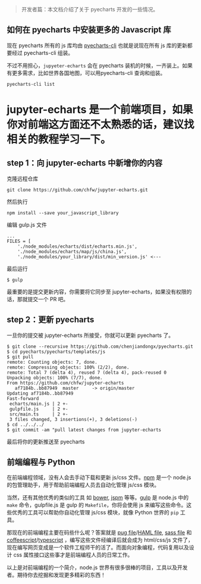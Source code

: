 > 开发者篇：本文档介绍了关于 pyecharts 开发的一些情况。

## 如何在 pyecharts 中安装更多的 Javascript 库

现在 pyecharts 所有的 js 库均由 [pyecharts-cli](https://github.com/pyecharts/pyecharts-cli) 也就是说现在所有 js 库的更新都要经过 pyecharts-cli 组装。

不过不用担心，`jupyeter-echarts` 会在 pyecharts 装机的时候，一齐装上。如果有更多需求，比如世界各国地图，可以用pyecharts-cli 查询和组装。

```
pyecharts-cli list
```

# jupyter-echarts 是一个前端项目，如果你对前端这方面还不太熟悉的话，建议找相关的教程学习一下。

## step 1：向 jupyter-echarts 中新增你的内容

克隆远程仓库

```
git clone https://github.com/chfw/jupyter-echarts.git
```

然后执行

```
npm install --save your_javascript_library
```

编辑 gulp.js 文件

```
...
FILES = [
    './node_modules/echarts/dist/echarts.min.js',
    './node_modules/echarts/map/js/china.js',
    './node_modules/your_library/dist/min_version.js' <---
```

最后运行

```
$ gulp
```

最重要的是提交更新内容，你需要将它同步至 jupyter-echarts，如果没有权限的话，那就提交一个 PR 吧。


## step 2：更新 pyecharts

一旦你的提交被 jupyter-echarts 所接受，你就可以更新 pyecharts 了。
```
$ git clone --recursive https://github.com/chenjiandongx/pyecharts.git
$ cd pyecharts/pyecharts/templates/js
$ git pull
remote: Counting objects: 7, done.
remote: Compressing objects: 100% (2/2), done.
remote: Total 7 (delta 4), reused 7 (delta 4), pack-reused 0
Unpacking objects: 100% (7/7), done.
From https://github.com/chfw/jupyter-echarts
   af7184b..bb87949  master     -> origin/master
Updating af7184b..bb87949
Fast-forward
 echarts/main.js | 2 +-
 gulpfile.js     | 2 +-
 src/main.ts     | 2 +-
 3 files changed, 3 insertions(+), 3 deletions(-)
$ cd ../../../
$ git commit -am "pull latest changes from jupyter-echarts
```

最后将你的更新推送至 pyecharts


## 前端编程与 Python

在前端编程领域，没有人会去手动下载和更新 js/css 文件。[npm](https://docs.npmjs.com/getting-started/what-is-npm) 是一个 node.js 的包管理助手，用于帮助前端编程人员去自动化管理 js/css 模块。

当然，还有其他优秀的类似的工具 如 [bower](https://bower.io), [jspm](https://jspm.io) 等等。[gulp](https://gulpjs.com) 是 node.js 中的  `make` 命令，gulpfile.js 是 gulp 的 `Makefile`，你将会使用 js 来编写这些命令。这些优秀的工具可以帮助你自动化管理 js/css 模块，就像 Python 世界的 `pip` 工具。

那现在的前端编程主要在码些什么呢？答案就是 [pug file](https://pugjs.org/api/getting-started.html)/[HAML file](http://haml.info), [sass file](http://sass-lang.com) 和 [coffeescript](http://coffeescript.org)/[typescript](http://www.typescriptlang.org) ，编写这些文件经编译后就会成为 html/css/js 文件了，现在编写网页变成是一个软件工程师干的活了。而面向对象编程，代码复用以及设计 css 属性接口这些事才是前端编程人员的日常工作。

以上是对前端编程的一个简介，node.js 世界有很多很棒的项目，工具以及开发者。期待你去挖掘和发现更多精彩的东西！